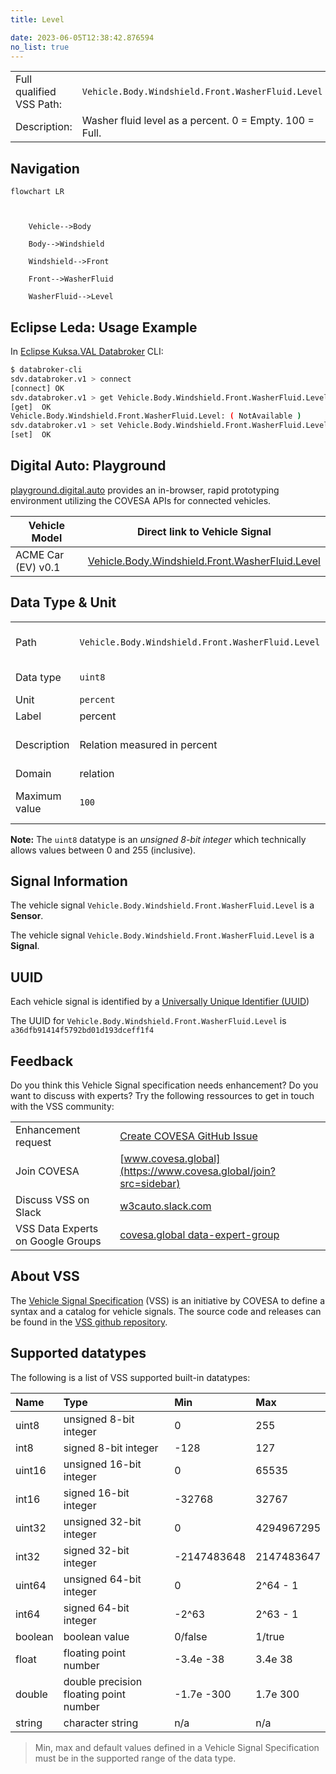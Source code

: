 ```yaml
---
title: Level

date: 2023-06-05T12:38:42.876594
no_list: true
---
```



| | |
|---|---|
| Full qualified VSS Path: | `Vehicle.Body.Windshield.Front.WasherFluid.Level` |
| Description: | Washer fluid level as a percent. 0 = Empty. 100 = Full. |

## Navigation

```mermaid
flowchart LR



    Vehicle-->Body

    Body-->Windshield

    Windshield-->Front

    Front-->WasherFluid

    WasherFluid-->Level

```

## Eclipse Leda: Usage Example

In [Eclipse Kuksa.VAL Databroker](https://github.com/eclipse/kuksa.val/tree/master/kuksa_databroker) CLI:



```bash
$ databroker-cli
sdv.databroker.v1 > connect
[connect] OK
sdv.databroker.v1 > get Vehicle.Body.Windshield.Front.WasherFluid.Level
[get]  OK
Vehicle.Body.Windshield.Front.WasherFluid.Level: ( NotAvailable )
sdv.databroker.v1 > set Vehicle.Body.Windshield.Front.WasherFluid.Level 0
[set]  OK
```

## Digital Auto: Playground

[playground.digital.auto](http://digital.auto) provides an in-browser, rapid prototyping environment utilizing the COVESA APIs for connected vehicles. 

| Vehicle Model | Direct link to Vehicle Signal |
|---|---|
| ACME Car (EV) v0.1 | [Vehicle.Body.Windshield.Front.WasherFluid.Level](https://digitalauto.netlify.app/model/STLWzk1WyqVVLbfymb4f/cvi/list/Vehicle.Body.Windshield.Front.WasherFluid.Level/) |

## Data Type & Unit

| | | |
|---|---|---|
| Path | `Vehicle.Body.Windshield.Front.WasherFluid.Level` | [VSS: Addressing nodes](https://covesa.github.io/vehicle_signal_specification/rule_set/basics/) |
| Data type | `uint8` | [VSS: Datatypes](https://covesa.github.io/vehicle_signal_specification/rule_set/data_entry/data_types/) |
| Unit | `percent` | [VSS: Units](https://covesa.github.io/vehicle_signal_specification/rule_set/data_entry/data_unit_types/) |
| Label | percent | |
| Description | Relation measured in percent | [VSS: Sensors & Actuators](https://covesa.github.io/vehicle_signal_specification/rule_set/data_entry/sensor_actuator/) |
| Domain | relation | [](https://covesa.github.io/vehicle_signal_specification/rule_set/data_entry/data_unit_types/) |
| Maximum value | `100` | [VSS: Sensors & Actuators](https://covesa.github.io/vehicle_signal_specification/rule_set/data_entry/sensor_actuator/) |

**Note:** The `uint8` datatype is an *unsigned 8-bit integer* which technically allows values between 0 and 255 (inclusive).













## Signal Information





The vehicle signal `Vehicle.Body.Windshield.Front.WasherFluid.Level` is a **Sensor**.

The vehicle signal `Vehicle.Body.Windshield.Front.WasherFluid.Level` is a **Signal**.



## UUID

Each vehicle signal is identified by a [Universally Unique Identifier (UUID](https://en.wikipedia.org/wiki/Universally_unique_identifier))

The UUID for `Vehicle.Body.Windshield.Front.WasherFluid.Level` is `a36dfb91414f5792bd01d193dceff1f4`


## Feedback

Do you think this Vehicle Signal specification needs enhancement? Do you want to discuss with experts? Try the following ressources to get in touch with the VSS community:

| | |
|---|---|
| Enhancement request | [Create COVESA GitHub Issue](https://github.com/COVESA/vehicle_signal_specification/issues/new?body=Please+describe+your+feedback&title=Signal+feedback+Vehicle.Body.Windshield.Front.WasherFluid.Level) |
| Join COVESA | [www.covesa.global](https://www.covesa.global/join?src=sidebar) |
| Discuss VSS on Slack | [w3cauto.slack.com](http://w3cauto.slack.com/) |
| VSS Data Experts on Google Groups | [covesa.global data-expert-group](https://groups.google.com/a/covesa.global/g/data-expert-group) |

## About VSS

The [Vehicle Signal Specification](https://covesa.github.io/vehicle_signal_specification/) (VSS)
is an initiative by COVESA to define a syntax and a catalog for vehicle signals.
The source code and releases can be found in the [VSS github repository](https://github.com/COVESA/vehicle_signal_specification).

## Supported datatypes

The following is a list of VSS supported built-in datatypes:

Name       | Type                       | Min  | Max
:----------|:---------------------------|:-----|:---
uint8      | unsigned 8-bit integer     | 0    | 255
int8       | signed 8-bit integer       | -128 | 127
uint16     | unsigned 16-bit integer    |  0   | 65535
int16      | signed 16-bit integer      | -32768 | 32767
uint32     | unsigned 32-bit integer    | 0 | 4294967295
int32      | signed 32-bit integer      | -2147483648 | 2147483647
uint64     | unsigned 64-bit integer    | 0    | 2^64 - 1
int64      | signed 64-bit integer      | -2^63 | 2^63 - 1
boolean    | boolean value              | 0/false | 1/true
float      | floating point number      | -3.4e -38 | 3.4e 38
double     | double precision floating point number | -1.7e -300 | 1.7e 300
string     | character string           | n/a  | n/a

> Min, max and default values defined in a Vehicle Signal Specification must be in the supported range of the data type.
